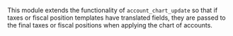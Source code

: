 This module extends the functionality of `account_chart_update` so that if taxes or fiscal position templates have translated fields, they are passed to the final taxes or fiscal positions when applying the chart of accounts.
